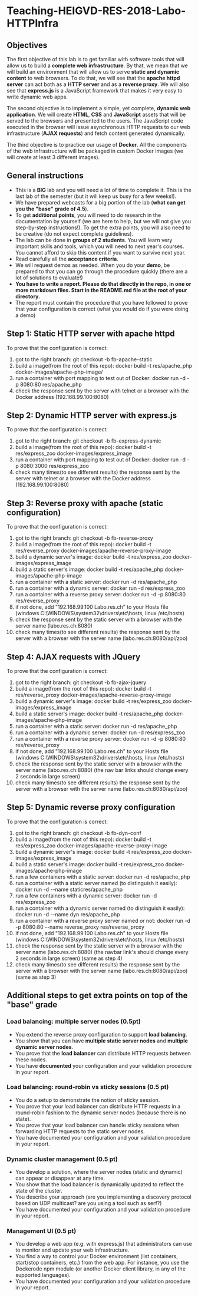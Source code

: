 # Teaching-HEIGVD-RES-2018-Labo-HTTPInfra

## Objectives

The first objective of this lab is to get familiar with software tools that will allow us to build a **complete web infrastructure**. By that, we mean that we will build an environment that will allow us to serve **static and dynamic content** to web browsers. To do that, we will see that the **apache httpd server** can act both as a **HTTP server** and as a **reverse proxy**. We will also see that **express.js** is a JavaScript framework that makes it very easy to write dynamic web apps.

The second objective is to implement a simple, yet complete, **dynamic web application**. We will create **HTML**, **CSS** and **JavaScript** assets that will be served to the browsers and presented to the users. The JavaScript code executed in the browser will issue asynchronous HTTP requests to our web infrastructure (**AJAX requests**) and fetch content generated dynamically.

The third objective is to practice our usage of **Docker**. All the components of the web infrastructure will be packaged in custom Docker images (we will create at least 3 different images).

## General instructions

* This is a **BIG** lab and you will need a lot of time to complete it. This is the last lab of the semester (but it will keep us busy for a few weeks!).
* We have prepared webcasts for a big portion of the lab (**what can get you the "base" grade of 4.5**).
* To get **additional points**, you will need to do research in the documentation by yourself (we are here to help, but we will not give you step-by-step instructions!). To get the extra points, you will also need to be creative (do not expect complete guidelines).
* The lab can be done in **groups of 2 students**. You will learn very important skills and tools, which you will need to next year's courses. You cannot afford to skip this content if you want to survive next year.
* Read carefully all the **acceptance criteria**.
* We will request demos as needed. When you do your **demo**, be prepared to that you can go through the procedure quickly (there are a lot of solutions to evaluate!)
* **You have to write a report. Please do that directly in the repo, in one or more markdown files. Start in the README.md file at the root of your directory.**
* The report must contain the procedure that you have followed to prove that your configuration is correct (what you would do if you were doing a demo)


## Step 1: Static HTTP server with apache httpd

To prove that the configuration is correct:
1) got to the right branch: git checkout -b fb-apache-static
2) build a image(from the root of this repo): docker build -t res/apache_php docker-images/apache-php-image/
3) run a container with port mapping to test out of Docker: docker run -d -p 8080:80 res/apache_php
4) check the response sent by the server with telnet or a browser with the Docker address (192.168.99.100:8080)

  
## Step 2: Dynamic HTTP server with express.js

To prove that the configuration is correct:
1) got to the right branch: git checkout -b fb-express-dynamic
2) build a image(from the root of this repo): docker build -t res/express_zoo docker-images/express_image
3) run a container with port mapping to test out of Docker: docker run -d -p 8080:3000 res/express_zoo
4) check many times(to see different results) the response sent by the server with telnet or a browser with the Docker address (192.168.99.100:8080)


## Step 3: Reverse proxy with apache (static configuration)

To prove that the configuration is correct:
1) got to the right branch: git checkout -b fb-reverse-proxy
2) build a image(from the root of this repo): docker build -t res/reverse_proxy docker-images/apache-reverse-proxy-image
3) build a dynamic server's image: docker build -t res/express_zoo docker-images/express_image
4) build a static server's image: docker build -t res/apache_php docker-images/apache-php-image
5) run a container with a static server: docker run -d res/apache_php
6) run a container with a dynamic server: docker run -d res/express_zoo
7) run a container with a reverse proxy server: docker run -d -p 8080:80 res/reverse_proxy
8) if not done, add "192.168.99.100 Labo.res.ch" to your Hosts file (windows C:\WINDOWS\system32\drivers\etc\hosts, linux /etc/hosts)
9) check the response sent by the static server with a browser with the server name (labo.res.ch:8080)
10) check many times(to see different results) the response sent by the server with a browser with the server name (labo.res.ch:8080/api/zoo)


## Step 4: AJAX requests with JQuery

To prove that the configuration is correct:
1) got to the right branch: git checkout -b fb-ajax-jquery
2) build a image(from the root of this repo): docker build -t res/reverse_proxy docker-images/apache-reverse-proxy-image
3) build a dynamic server's image: docker build -t res/express_zoo docker-images/express_image
4) build a static server's image: docker build -t res/apache_php docker-images/apache-php-image
5) run a container with a static server: docker run -d res/apache_php
6) run a container with a dynamic server: docker run -d res/express_zoo
7) run a container with a reverse proxy server: docker run -d -p 8080:80 res/reverse_proxy
8) if not done, add "192.168.99.100 Labo.res.ch" to your Hosts file (windows C:\WINDOWS\system32\drivers\etc\hosts, linux /etc/hosts)
9) check the response sent by the static server with a browser with the server name (labo.res.ch:8080)
(the nav bar links should change every 2 seconds in large screen)
10) check many times(to see different results) the response sent by the server with a browser with the server name (labo.res.ch:8080/api/zoo)


## Step 5: Dynamic reverse proxy configuration

To prove that the configuration is correct:
1) got to the right branch: git checkout -b fb-dyn-conf
2) build a image(from the root of this repo): docker build -t res/express_zoo docker-images/apache-reverse-proxy-image
3) build a dynamic server's image: docker build -t res/express_zoo docker-images/express_image
4) build a static server's image: docker build -t res/express_zoo docker-images/apache-php-image
5) run a few containers with a static server: docker run -d res/apache_php
5) run a container with a static server named (to distinguish it easily): docker run -d --name staticres/apache_php
6) run a few containers with a dynamic server: docker run -d res/express_zoo
5) run a container with a dynamic server named (to distinguish it easily): docker run -d --name dyn res/apache_php
7) run a container with a reverse proxy server named or not: docker run -d -p 8080:80 --name reverse_proxy res/reverse_proxy
8) if not done, add "192.168.99.100 Labo.res.ch" to your Hosts file (windows C:\WINDOWS\system32\drivers\etc\hosts, linux /etc/hosts)
9) check the response sent by the static server with a browser with the server name (labo.res.ch:8080)
(the navbar link's should change every 2 seconds in large screen) (same as step 4)
10) check many times(to see different results) the response sent by the server with a browser with the server name (labo.res.ch:8080/api/zoo) (same as step 3)


## Additional steps to get extra points on top of the "base" grade

### Load balancing: multiple server nodes (0.5pt)

* You extend the reverse proxy configuration to support **load balancing**. 
* You show that you can have **multiple static server nodes** and **multiple dynamic server nodes**. 
* You prove that the **load balancer** can distribute HTTP requests between these nodes.
* You have **documented** your configuration and your validation procedure in your report.

### Load balancing: round-robin vs sticky sessions (0.5 pt)

* You do a setup to demonstrate the notion of sticky session.
* You prove that your load balancer can distribute HTTP requests in a round-robin fashion to the dynamic server nodes (because there is no state).
* You prove that your load balancer can handle sticky sessions when forwarding HTTP requests to the static server nodes.
* You have documented your configuration and your validation procedure in your report.

### Dynamic cluster management (0.5 pt)

* You develop a solution, where the server nodes (static and dynamic) can appear or disappear at any time.
* You show that the load balancer is dynamically updated to reflect the state of the cluster.
* You describe your approach (are you implementing a discovery protocol based on UDP multicast? are you using a tool such as serf?)
* You have documented your configuration and your validation procedure in your report.

### Management UI (0.5 pt)

* You develop a web app (e.g. with express.js) that administrators can use to monitor and update your web infrastructure.
* You find a way to control your Docker environment (list containers, start/stop containers, etc.) from the web app. For instance, you use the Dockerode npm module (or another Docker client library, in any of the supported languages).
* You have documented your configuration and your validation procedure in your report.
